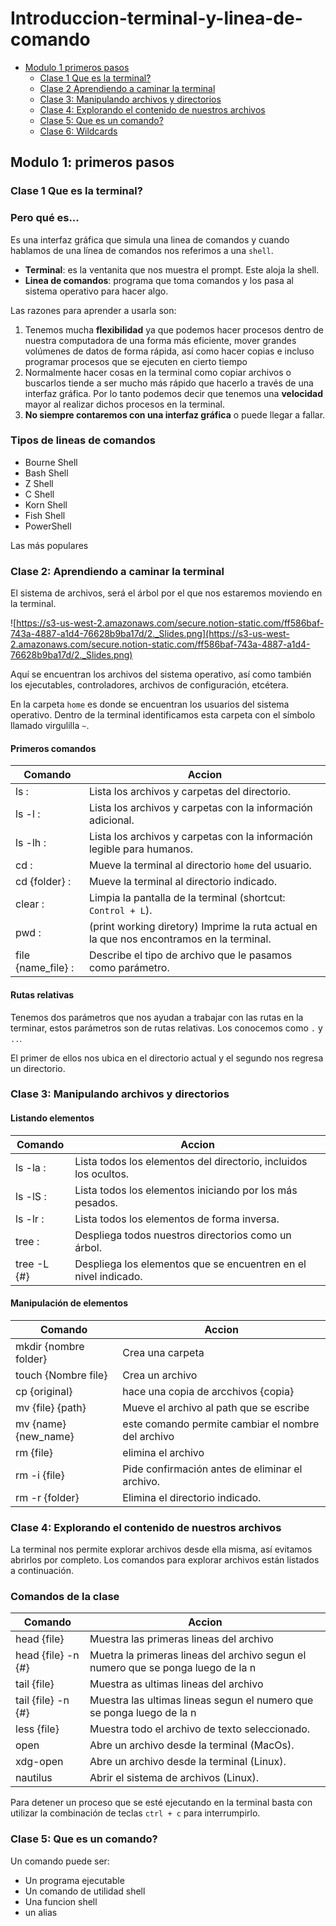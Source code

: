 # Introduccion-terminal-y-linea-de-comando

- [Modulo 1 primeros pasos](#Modulo-1-primeros-pasos)
  - [Clase 1 Que es la terminal?](#clase-1-que-es-la-terminal-?)
  - [Clase 2 Aprendiendo a caminar la terminal](#clase-2-aprendiendo-a-caminar-la-terminal)
  - [Clase 3: Manipulando archivos y directorios](#Clase-3-Manipulando-archivos-y-directorios)
  - [Clase 4: Explorando el contenido de nuestros archivos](#Clase-4-Explorando-el-contenido-de-nuestros-archivos)
  - [Clase 5: Que es un comando?](Clase-5-Que-es-un-comando?)
  - [Clase 6: Wildcards](clase-6-wildcards)






## Modulo 1: primeros pasos 

### Clase 1 Que es la terminal?

### Pero qué es...

Es una interfaz gráfica que simula una linea de comandos y cuando hablamos de una línea de comandos nos referimos a una `shell`.

- **Terminal**: es la ventanita que nos muestra el prompt. Este aloja la shell.
- **Linea de comandos**: programa que toma comandos y los pasa al sistema operativo para hacer algo.

Las razones para aprender a usarla son:

1. Tenemos mucha **flexibilidad** ya que podemos hacer procesos dentro de nuestra computadora de una forma más eficiente, mover grandes volúmenes de datos de forma rápida, así como hacer copias e incluso programar procesos que se ejecuten en cierto tiempo
2. Normalmente hacer cosas en la terminal como copiar archivos o buscarlos tiende a ser mucho más rápido que hacerlo a través de una interfaz gráfica. Por lo tanto podemos decir que tenemos una **velocidad** mayor al realizar dichos procesos en la terminal.
3. **No siempre contaremos con una interfaz gráfica** o puede llegar a fallar.

### Tipos de lineas de comandos

- Bourne Shell
- Bash Shell
- Z Shell
- C Shell
- Korn Shell
- Fish Shell
- PowerShell

Las más populares


### Clase 2: Aprendiendo a caminar la terminal

El sistema de archivos, será el árbol por el que nos estaremos moviendo en la terminal.

![https://s3-us-west-2.amazonaws.com/secure.notion-static.com/ff586baf-743a-4887-a1d4-76628b9ba17d/2._Slides.png](https://s3-us-west-2.amazonaws.com/secure.notion-static.com/ff586baf-743a-4887-a1d4-76628b9ba17d/2._Slides.png)

Aquí se encuentran los archivos del sistema operativo, así como también los ejecutables, controladores, archivos de configuración, etcétera.

En la carpeta `home` es donde se encuentran los usuarios del sistema operativo. Dentro de la terminal identificamos esta carpeta con el símbolo llamado virgulilla `~`.

#### Primeros comandos

| **Comando** | Accion |
| ----------- | ------ |
| ls :  | Lista los archivos y carpetas del directorio. |
| ls -l : | Lista los archivos y carpetas con la información adicional. |
| ls -lh :|Lista los archivos y carpetas con la información legible para humanos. |
| cd : | Mueve la terminal al directorio `home` del usuario. |
| cd {folder} : | Mueve la terminal al directorio indicado. |
| clear : | Limpia la pantalla de la terminal (shortcut: `Control + L`). |
| pwd : | (print working diretory) Imprime la ruta actual en la que nos encontramos en la terminal. |
| file {name_file} : | Describe el tipo de archivo que le pasamos como parámetro. |



#### Rutas relativas

Tenemos dos parámetros que nos ayudan a trabajar con las rutas en la terminar, estos parámetros son de rutas relativas. Los conocemos como `.` y `..`.

El primer de ellos nos ubica en el directorio actual y el segundo nos regresa un directorio.



### Clase 3: Manipulando archivos y directorios

#### Listando elementos

| Comando | Accion |
| ------- | ------ |
| ls -la : | Lista todos los elementos del directorio, incluidos los ocultos. |
| ls -lS : | Lista todos los elementos iniciando por los más pesados. |
| ls -lr : | Lista todos los elementos de forma inversa. |
| tree : | Despliega todos nuestros directorios como un árbol. |
| tree -L {#} | Despliega los elementos que se encuentren en el nivel indicado. |


#### Manipulación de elementos

| **Comando** | Accion |
| ----------- | ------ |
| mkdir {nombre folder} | Crea una carpeta |
| touch {Nombre file} | Crea un archivo |
| cp {original} | hace una copia de arcchivos {copia} |
| mv {file} {path} | Mueve el archivo al path que se escribe |
| mv {name} {new_name} | este comando permite cambiar el nombre del archivo |
| rm {file} | elimina el archivo |
| rm -i {file} | Pide confirmación antes de eliminar el archivo. |
| rm -r {folder} | Elimina el directorio indicado. |



### Clase 4: Explorando el contenido de nuestros archivos

La terminal nos permite explorar archivos desde ella misma, así evitamos abrirlos por completo. Los comandos para explorar archivos están listados a continuación.

### Comandos de la clase

| **Comando** | Accion |
| ----------- | ------ |
| head {file} | Muestra las primeras lineas del archivo |
| head {file} -n {#} | Muetra la primeras lineas del archivo segun el numero que se ponga luego de la n |
| tail {file} | Muestra as ultimas lineas del archivo |
| tail {file} -n {#} | Muestra las ultimas lineas segun el numero que se ponga luego de la n |
| less {file} | Muestra todo el archivo de texto seleccionado. |
| open | Abre un archivo desde la terminal (MacOs). |
| xdg-open | Abre un archivo desde la terminal (Linux). |
| nautilus | Abrir el sistema de archivos (Linux). |

Para detener un proceso que se esté ejecutando en la terminal basta con utilizar la combinación de teclas `ctrl + c` para interrumpirlo.


### Clase 5: Que es un comando?

Un comando puede ser:
  - Un programa ejecutable
  - Un comando de utilidad shell
  - Una funcion shell
  - un alias



